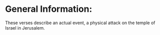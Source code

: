 # General Information:

These verses describe an actual event, a physical attack on the temple of Israel in Jerusalem.